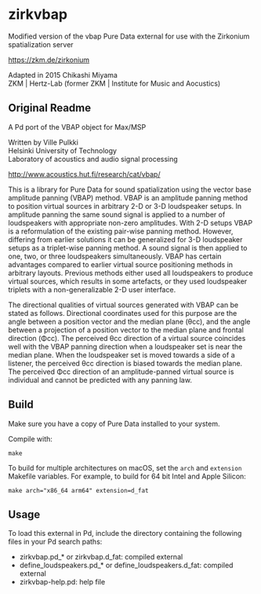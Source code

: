 zirkvbap
========

Modified version of the vbap Pure Data external for use with the Zirkonium spatialization server

https://zkm.de/zirkonium

Adapted in 2015 Chikashi Miyama  
ZKM | Hertz-Lab (former ZKM | Institute for Music and Aocustics)

Original Readme
---------------

A Pd port of the VBAP object for Max/MSP

Written by Ville Pulkki  
Helsinki University of Technology  
Laboratory of acoustics and audio signal processing

http://www.acoustics.hut.fi/research/cat/vbap/

This is a library for Pure Data for sound spatialization using the
vector base amplitude panning (VBAP) method.  VBAP is an amplitude
panning method to position virtual sources in arbitrary 2-D or 3-D
loudspeaker setups. In amplitude panning the same sound signal is
applied to a number of loudspeakers with appropriate non-zero
amplitudes. With 2-D setups VBAP is a reformulation of the existing
pair-wise panning method. However, differing from earlier solutions
it can be generalized for 3-D loudspeaker setups as a triplet-wise
panning method. A sound signal is then applied to one, two, or three
loudspeakers simultaneously. VBAP has certain advantages compared to
earlier virtual source positioning methods in arbitrary
layouts. Previous methods either used all loudspeakers to produce
virtual sources, which results in some artefacts, or they used
loudspeaker triplets with a non-generalizable 2-D user interface.

The directional qualities of virtual sources generated with VBAP can
be stated as follows. Directional coordinates used for this purpose
are the angle between a position vector and the median plane (θcc),
and the angle between a projection of a position vector to the median
plane and frontal direction (Φcc). The perceived θcc direction of a
virtual source coincides well with the VBAP panning direction when a
loudspeaker set is near the median plane. When the loudspeaker set is
moved towards a side of a listener, the perceived θcc direction is
biased towards the median plane. The perceived Φcc direction of an
amplitude-panned virtual source is individual and cannot be predicted
with any panning law.

Build
-----

Make sure you have a copy of Pure Data installed to your system.

Compile with:

    make

To build for multiple architectures on macOS, set the `arch` and `extension` Makefile variables. For example, to build for 64 bit Intel and Apple Silicon:

    make arch="x86_64 arm64" extension=d_fat

Usage
-----

To load this external in Pd, include the directory containing the following files in your Pd search paths:

* zirkvbap.pd_* or zirkvbap.d_fat: compiled external
* define_loudspeakers.pd_* or define_loudspeakers.d_fat: compiled external
* zirkvbap-help.pd: help file
